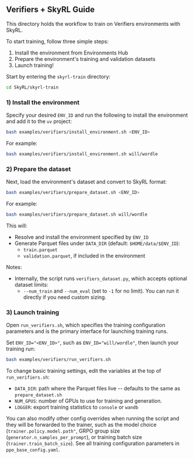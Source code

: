 ## Verifiers + SkyRL Guide

This directory holds the workflow to train on Verifiers environments with SkyRL.

To start training, follow three simple steps:
1) Install the environment from Environments Hub
2) Prepare the environment's training and validation datasets
3) Launch training!

Start by entering the `skyrl-train` directory:
```bash
cd SkyRL/skyrl-train
```

### 1) Install the environment
Specify your desired `ENV_ID` and run the following to install the environment and add it to the `uv` project:
```bash
bash examples/verifiers/install_environment.sh <ENV_ID>
```
For example:
```bash
bash examples/verifiers/install_environment.sh will/wordle
```

### 2) Prepare the dataset
Next, load the environment's dataset and convert to SkyRL format:
```bash
bash examples/verifiers/prepare_dataset.sh <ENV_ID>
```
For example:
```bash
bash examples/verifiers/prepare_dataset.sh will/wordle
```
This will:
- Resolve and install the environment specified by `ENV_ID`
- Generate Parquet files under `DATA_DIR` (default: `$HOME/data/$ENV_ID`):
  - `train.parquet`
  - `validation.parquet`, if included in the environment

Notes:
- Internally, the script runs `verifiers_dataset.py`, which accepts optional dataset limits:
  - `--num_train` and `--num_eval` (set to `-1` for no limit). You can run it directly if you need custom sizing.

### 3) Launch training
Open `run_verifiers.sh`, which specifies the training configuration parameters and is the primary interface for launching training runs.

Set `ENV_ID="<ENV_ID>"`, such as `ENV_ID="will/wordle"`, then launch your training run:

```bash
bash examples/verifiers/run_verifiers.sh
```

To change basic training settings, edit the variables at the top of `run_verifiers.sh`:
- `DATA_DIR`: path where the Parquet files live -- defaults to the same as `prepare_dataset.sh`
- `NUM_GPUS`: number of GPUs to use for training and generation.
- `LOGGER`: export training statistics to `console` or `wandb`

You can also modify other config overrides when running the script and they will be forwarded to the trainer, such as the model choice (`trainer.policy.model.path"`, GRPO group size (`generator.n_samples_per_prompt`), or training batch size (`trainer.train_batch_size`). See all training configuration parameters in `ppo_base_config.yaml`.
